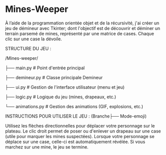 # Mines-Weeper

À l’aide de la programmation orientée objet et de la récursivité, j'ai créer un jeu
de démineur avec Tkinter; dont l'objectif est de découvrir et déminer un terrain parsemé de
mines, représenté par une matrice de cases. Chaque clic sur une case la
dévoile.

STRUCTURE DU JEU :

/Mines-weeper/

├── main.py                # Point d'entrée principal

├── demineur.py            # Classe principale Demineur

├── ui.py                  # Gestion de l'interface utilisateur (menu et jeu)

├── logic.py               # Logique du jeu (mines, drapeaux, etc.)

└── animations.py          # Gestion des animations (GIF, explosions, etc.)

INSTRUCTIONS POUR UTILISER LE JEU : (Branche├── Mode-emoji)

Utilisez les flèches directionnelles pour déplacer votre personnage sur le plateau.
Le clic droit permet de poser ou d'enlever un drapeau sur une case (utile pour marquer les mines suspectées).
Lorsque votre personnage se déplace sur une case, celle-ci est automatiquement révélée.
Si vous marchez sur une mine, le jeu se termine.

